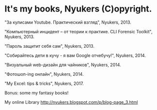 # It's my books, Nyukers (C)opyright.
"За кулисами Youtube. Практический взгляд", Nyukers, 2013.

"Компьютерный инцидент – от теории к практике. CLI Forensic Toolkit", Nyukers, 2013.

"Пароль защитит себя сам", Nyukers, 2013.

"Собирайтесь дети в кучу - я вам Google отчебучу!", Nyukers, 2014.

"Визуальный web-дизайн для чайников", Nyukers, 2014.

"Фотошоп-ing онлайн", Nyukers, 2014.

"My Excel: tips & tricks", Nyukers, 2017.

Bonus: some my fantasy books!

My online Library http://nyukers.blogspot.com/p/blog-page_3.html
